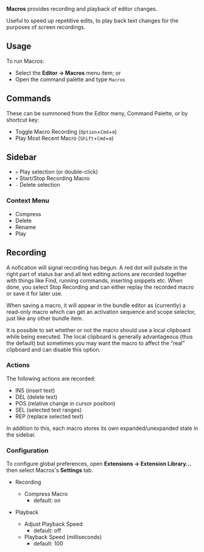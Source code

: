 **Macros** provides recording and playback of editor changes.

Useful to speed up repetitive edits, to play back text changes for the purposes of screen recordings.

## Usage

To run Macros:

- Select the **Editor → Macros** menu item; or
- Open the command palette and type `Macros`

## Commands

These can be summoned from the Editor meny, Command Palette, or by shortcut key:

- Toggle Macro Recording (`Option`+`Cmd`+`m`)
- Play Most Recent Macro (`Shift`+`Cmd`+`m`)

## Sidebar

- `>` Play selection (or double-click)
- `+` Start/Stop Recording Macro
- `-` Delete selection

### Context Menu

- Compress
- Delete
- Rename
- Play

## Recording

A nofication will signal recording has begun. A red dot will pulsate in the right part of status bar and all text editing actions are recorded together with things like Find, running commands, inserting snippets etc. When done, you select Stop Recording and can either replay the recorded macro or save it for later use.

When saving a macro, it will appear in the bundle editor as (currently) a read-only macro which can get an activation sequence and scope selector, just like any other bundle item.

It is possible to set whether or not the macro should use a local clipboard while being executed. The local clipboard is generally advantageous (thus the default) but sometimes you may want the macro to affect the “real” clipboard and can disable this option.

### Actions

The following actions are recorded:

- INS (insert text)
- DEL (delete text)
- POS (relative change in cursor position)
- SEL (selected text ranges)
- REP (replace selected text)

In addition to this, each macro stores its own expanded/unexpanded state in the sidebar.


### Configuration

To configure global preferences, open **Extensions → Extension Library...** then select Macros's **Settings** tab.

- Recording
  - Compress Macro
    - default: on

- Playback
  - Adjust Playback Speed
    - default: off
  - Playback Speed (milliseconds)
    - default: 100
